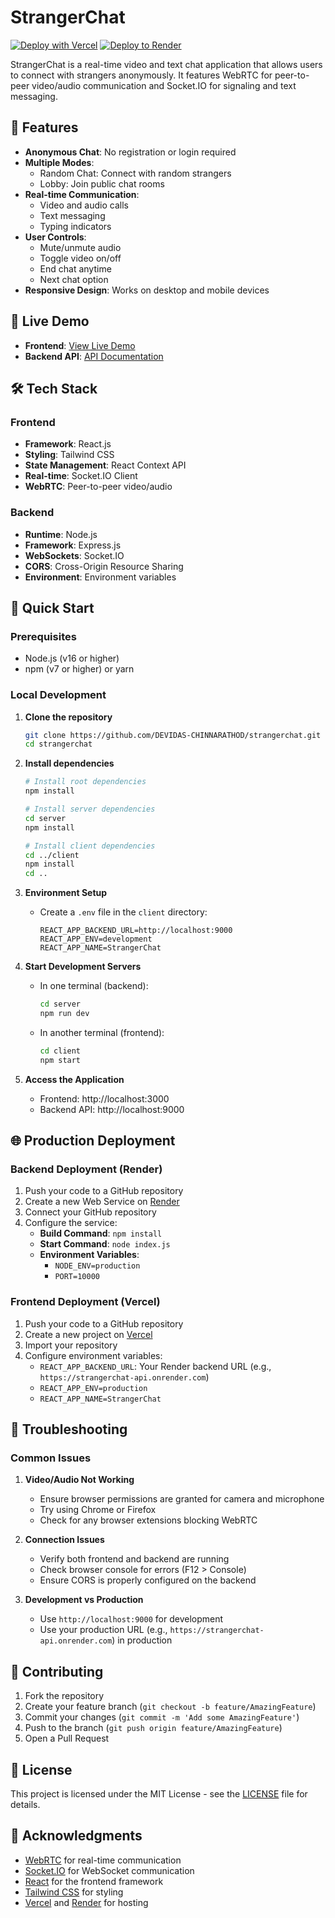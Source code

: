 # StrangerChat

[![Deploy with Vercel](https://vercel.com/button)](https://vercel.com/new/git/external?repository-url=https%3A%2F%2Fgithub.com%2FDEVIDAS-CHINNARATHOD%2Fstrangerchat)
[![Deploy to Render](https://render.com/images/deploy-to-render-button.svg)](https://render.com/deploy)

StrangerChat is a real-time video and text chat application that allows users to connect with strangers anonymously. It features WebRTC for peer-to-peer video/audio communication and Socket.IO for signaling and text messaging.

## 🌟 Features

- **Anonymous Chat**: No registration or login required
- **Multiple Modes**: 
  - Random Chat: Connect with random strangers
  - Lobby: Join public chat rooms
- **Real-time Communication**:
  - Video and audio calls
  - Text messaging
  - Typing indicators
- **User Controls**:
  - Mute/unmute audio
  - Toggle video on/off
  - End chat anytime
  - Next chat option
- **Responsive Design**: Works on desktop and mobile devices

## 🚀 Live Demo

- **Frontend**: [View Live Demo](https://strangerchat-app.vercel.app)
- **Backend API**: [API Documentation](https://strangerchat-api.onrender.com)

## 🛠 Tech Stack

### Frontend
- **Framework**: React.js
- **Styling**: Tailwind CSS
- **State Management**: React Context API
- **Real-time**: Socket.IO Client
- **WebRTC**: Peer-to-peer video/audio

### Backend
- **Runtime**: Node.js
- **Framework**: Express.js
- **WebSockets**: Socket.IO
- **CORS**: Cross-Origin Resource Sharing
- **Environment**: Environment variables

## 🚀 Quick Start

### Prerequisites
- Node.js (v16 or higher)
- npm (v7 or higher) or yarn

### Local Development

1. **Clone the repository**
   ```bash
   git clone https://github.com/DEVIDAS-CHINNARATHOD/strangerchat.git
   cd strangerchat
   ```

2. **Install dependencies**
   ```bash
   # Install root dependencies
   npm install
   
   # Install server dependencies
   cd server
   npm install
   
   # Install client dependencies
   cd ../client
   npm install
   cd ..
   ```

3. **Environment Setup**
   - Create a `.env` file in the `client` directory:
     ```env
     REACT_APP_BACKEND_URL=http://localhost:9000
     REACT_APP_ENV=development
     REACT_APP_NAME=StrangerChat
     ```

4. **Start Development Servers**
   - In one terminal (backend):
     ```bash
     cd server
     npm run dev
     ```
   - In another terminal (frontend):
     ```bash
     cd client
     npm start
     ```

5. **Access the Application**
   - Frontend: http://localhost:3000
   - Backend API: http://localhost:9000

## 🌐 Production Deployment

### Backend Deployment (Render)
1. Push your code to a GitHub repository
2. Create a new Web Service on [Render](https://render.com/)
3. Connect your GitHub repository
4. Configure the service:
   - **Build Command**: `npm install`
   - **Start Command**: `node index.js`
   - **Environment Variables**:
     - `NODE_ENV=production`
     - `PORT=10000`

### Frontend Deployment (Vercel)
1. Push your code to a GitHub repository
2. Create a new project on [Vercel](https://vercel.com/)
3. Import your repository
4. Configure environment variables:
   - `REACT_APP_BACKEND_URL`: Your Render backend URL (e.g., `https://strangerchat-api.onrender.com`)
   - `REACT_APP_ENV=production`
   - `REACT_APP_NAME=StrangerChat`

## 🔧 Troubleshooting

### Common Issues
1. **Video/Audio Not Working**
   - Ensure browser permissions are granted for camera and microphone
   - Try using Chrome or Firefox
   - Check for any browser extensions blocking WebRTC

2. **Connection Issues**
   - Verify both frontend and backend are running
   - Check browser console for errors (F12 > Console)
   - Ensure CORS is properly configured on the backend

3. **Development vs Production**
   - Use `http://localhost:9000` for development
   - Use your production URL (e.g., `https://strangerchat-api.onrender.com`) in production

## 🤝 Contributing

1. Fork the repository
2. Create your feature branch (`git checkout -b feature/AmazingFeature`)
3. Commit your changes (`git commit -m 'Add some AmazingFeature'`)
4. Push to the branch (`git push origin feature/AmazingFeature`)
5. Open a Pull Request

## 📄 License

This project is licensed under the MIT License - see the [LICENSE](LICENSE) file for details.

## 🙏 Acknowledgments

- [WebRTC](https://webrtc.org/) for real-time communication
- [Socket.IO](https://socket.io/) for WebSocket communication
- [React](https://reactjs.org/) for the frontend framework
- [Tailwind CSS](https://tailwindcss.com/) for styling
- [Vercel](https://vercel.com/) and [Render](https://render.com/) for hosting
